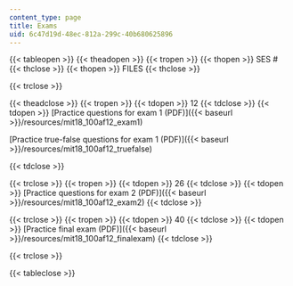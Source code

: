 ```yaml
---
content_type: page
title: Exams
uid: 6c47d19d-48ec-812a-299c-40b680625896
---
```


{{< tableopen >}}
{{< theadopen >}}
{{< tropen >}}
{{< thopen >}}
SES #
{{< thclose >}}
{{< thopen >}}
FILES
{{< thclose >}}

{{< trclose >}}

{{< theadclose >}}
{{< tropen >}}
{{< tdopen >}}
12
{{< tdclose >}}
{{< tdopen >}}
[Practice questions for exam 1 (PDF)]({{< baseurl >}}/resources/mit18_100af12_exam1)

[Practice true-false questions for exam 1 (PDF)]({{< baseurl >}}/resources/mit18_100af12_truefalse)


{{< tdclose >}}

{{< trclose >}}
{{< tropen >}}
{{< tdopen >}}
26
{{< tdclose >}}
{{< tdopen >}}
[Practice questions for exam 2 (PDF)]({{< baseurl >}}/resources/mit18_100af12_exam2)
{{< tdclose >}}

{{< trclose >}}
{{< tropen >}}
{{< tdopen >}}
40
{{< tdclose >}}
{{< tdopen >}}
[Practice final exam (PDF)]({{< baseurl >}}/resources/mit18_100af12_finalexam)
{{< tdclose >}}

{{< trclose >}}

{{< tableclose >}}